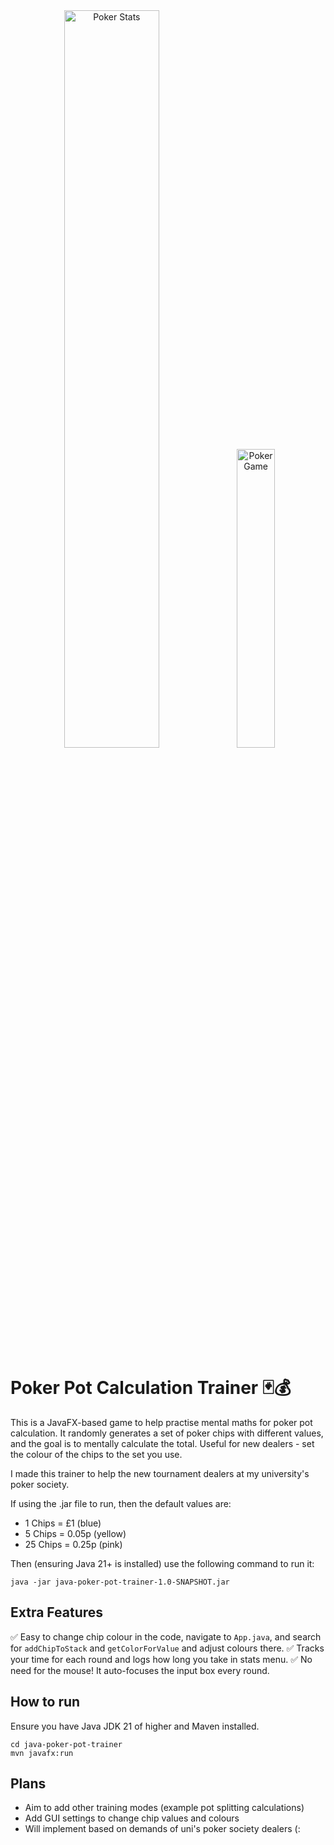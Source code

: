 <div align="center">
  <img src="https://github.com/user-attachments/assets/1ee8ddb3-d55c-42c7-bf5b-96d6cf888cda" width="55%" alt="Poker Stats">
  <img src="https://github.com/user-attachments/assets/e6e369e0-9e6c-45e2-8df3-9ef43268786e" width="35%" alt="Poker Game">
</div>


# Poker Pot Calculation Trainer 🃏💰

This is a JavaFX-based game to help practise mental maths for poker pot calculation. It randomly generates a set of poker chips with different values, and the goal is to mentally calculate the total. Useful for new dealers - set the colour of the chips to the set you use.

I made this trainer to help the new tournament dealers at my university's poker society.

If using the .jar file to run, then the default values are:

- 1 Chips = £1 (blue)
- 5 Chips = 0.05p (yellow)
- 25 Chips = 0.25p (pink)

Then (ensuring Java 21+ is installed) use the following command to run it:

```
java -jar java-poker-pot-trainer-1.0-SNAPSHOT.jar
```

## Extra Features

✅ Easy to change chip colour in the code, navigate to `App.java`, and search for `addChipToStack` and `getColorForValue` and adjust colours there.
✅ Tracks your time for each round and logs how long you take in stats menu.
✅ No need for the mouse! It auto-focuses the input box every round.

## How to run

Ensure you have Java JDK 21 of higher and Maven installed.

```
cd java-poker-pot-trainer
mvn javafx:run
```

## Plans

- Aim to add other training modes (example pot splitting calculations)
- Add GUI settings to change chip values and colours
- Will implement based on demands of uni's poker society dealers (:

